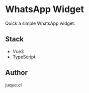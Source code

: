# WhatsApp Widget

Quick a simple WhatsApp widget.

## Stack

* Vue3
* TypeScript

## Author

juque.cl
